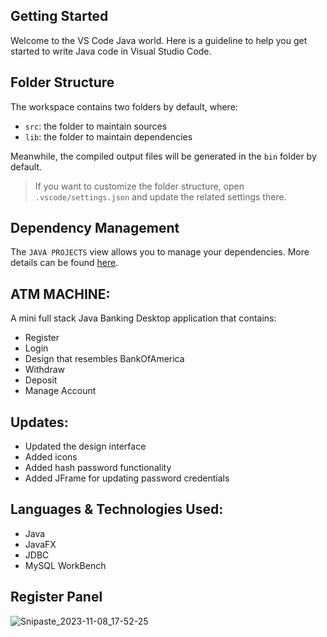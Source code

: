 ## Getting Started

Welcome to the VS Code Java world. Here is a guideline to help you get started to write Java code in Visual Studio Code.

## Folder Structure

The workspace contains two folders by default, where:

- `src`: the folder to maintain sources
- `lib`: the folder to maintain dependencies

Meanwhile, the compiled output files will be generated in the `bin` folder by default.

> If you want to customize the folder structure, open `.vscode/settings.json` and update the related settings there.

## Dependency Management

The `JAVA PROJECTS` view allows you to manage your dependencies. More details can be found [here](https://github.com/microsoft/vscode-java-dependency#manage-dependencies).

## ATM MACHINE: 

A mini full stack Java Banking Desktop application that contains:
- Register
- Login
- Design that resembles BankOfAmerica
- Withdraw
- Deposit
- Manage Account

## Updates:
- Updated the design interface
- Added icons
- Added hash password functionality 
- Added JFrame for updating password credentials

## Languages & Technologies Used: 
- Java
- JavaFX
- JDBC
- MySQL WorkBench

## Register Panel

![Snipaste_2023-11-08_17-52-25](https://github.com/sskyhigh/ATM-Machine/assets/98570636/b8a41ecf-5556-43ba-a304-f6ab1b7b3fae)



